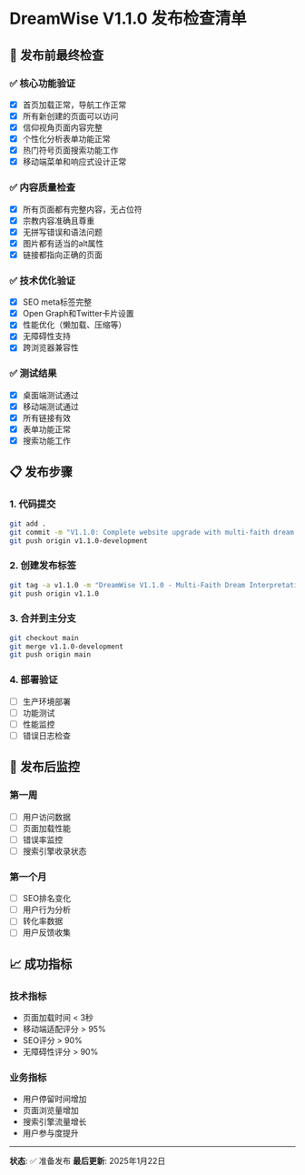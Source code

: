 # DreamWise V1.1.0 发布检查清单

## 🚀 发布前最终检查

### ✅ 核心功能验证
- [x] 首页加载正常，导航工作正常
- [x] 所有新创建的页面可以访问
- [x] 信仰视角页面内容完整
- [x] 个性化分析表单功能正常
- [x] 热门符号页面搜索功能工作
- [x] 移动端菜单和响应式设计正常

### ✅ 内容质量检查
- [x] 所有页面都有完整内容，无占位符
- [x] 宗教内容准确且尊重
- [x] 无拼写错误和语法问题
- [x] 图片都有适当的alt属性
- [x] 链接都指向正确的页面

### ✅ 技术优化验证
- [x] SEO meta标签完整
- [x] Open Graph和Twitter卡片设置
- [x] 性能优化（懒加载、压缩等）
- [x] 无障碍性支持
- [x] 跨浏览器兼容性

### ✅ 测试结果
- [x] 桌面端测试通过
- [x] 移动端测试通过
- [x] 所有链接有效
- [x] 表单功能正常
- [x] 搜索功能工作

## 📋 发布步骤

### 1. 代码提交
```bash
git add .
git commit -m "V1.1.0: Complete website upgrade with multi-faith dream interpretation"
git push origin v1.1.0-development
```

### 2. 创建发布标签
```bash
git tag -a v1.1.0 -m "DreamWise V1.1.0 - Multi-Faith Dream Interpretation Platform"
git push origin v1.1.0
```

### 3. 合并到主分支
```bash
git checkout main
git merge v1.1.0-development
git push origin main
```

### 4. 部署验证
- [ ] 生产环境部署
- [ ] 功能测试
- [ ] 性能监控
- [ ] 错误日志检查

## 🎯 发布后监控

### 第一周
- [ ] 用户访问数据
- [ ] 页面加载性能
- [ ] 错误率监控
- [ ] 搜索引擎收录状态

### 第一个月
- [ ] SEO排名变化
- [ ] 用户行为分析
- [ ] 转化率数据
- [ ] 用户反馈收集

## 📈 成功指标

### 技术指标
- 页面加载时间 < 3秒
- 移动端适配评分 > 95%
- SEO评分 > 90%
- 无障碍性评分 > 90%

### 业务指标
- 用户停留时间增加
- 页面浏览量增加
- 搜索引擎流量增长
- 用户参与度提升

---

**状态**: ✅ 准备发布
**最后更新**: 2025年1月22日